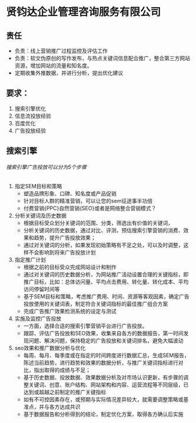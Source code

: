 # 贤钧达企业管理咨询服务有限公司

## 责任
- 负责：线上营销推广过程监控及评估工作
- 负责：软文伪原创的写作发布，与热点关键词信息配合推广，整合第三方网站资源，增加网站的流量和知名度。
- 定期收集外推数据，并进行分析，提出优化建议

## 要求：
1. 搜索引擎优化
2. 信息流投放经验
3. 百度优化
4. 广告投放经验

## 搜索引擎
###### 搜索引擎广告投放可以分为5个步骤
1. 指定SEM目标和策略
    - 塑造品牌形象、口碑、知名度或产品促销
    - 针对目标人群的精准营销，可以让您的sem征途事半功倍
    - 付费营销{PPC}自然营销{SEO}或者是网络整合营销模式？
2. 分析关键词及历史数据
    - 根据目标受众划分关键词的范围、分类，筛选出有价值的关键词，
    - 分析关键词的历史数据，通过对比、评测，预估搜索引擎营销的消费、效果和趋势，提升广告投放效果；
    - 通过对关键词的分析，如果发现初始策略有不足之处，可以及时调整，这样不会影响到将来广告投放计划
3. 指定推广计划
    - 根据之前的目标受众完成网站设计和制作
    - 通过对关键词的历史数据分析，为网站推广活动设置合理的关键指标，即推广目标，比如：总体访问量、平均点击费用、转化量、转化成本、平均访问停留时间等
    - 基于SEM目标和策略，考虑推广费用、时间、资源等客观因素，确定广告投放使用的关键词表，制定符合关键词指标的最佳推广组合方案
    - 完成广告推广效果检测系统的设定与测试
4. 实施及监控广告投放
    - 一方面，选择合适的搜索引擎营销平台进行广告投放。
    - 跟踪、评估广告投放和SEO效果，收集来自各方的数据报告，第一时间发现问题、解决问题，保持稳定的广告投放和关键词排名，避免大幅波动
5. seo效果和推广数据分析与优化
    - 每周、每月、每季度或在指定的时间跨度进行数据汇总，生成SEM报告，陈述当前趋势，进行趋势和效果的数据分析，与推广关键词指标进行对比，指出取得的成绩与不足；
    - 基于历史数据、投放数据、效果数据分析及对市场认识更新，有步骤的调整关键词、创意、账户结构、网站架构和内容、运营流程等不同层级，已达到或超越之前制定的推广关键指标
    - 如有不可控因素存在，或预期与实际情况差异较大，就需要调整策略或基准点，并与各方达成共识
    - 基于数据报告和分析得到的结论，制定优化方案，取得各方确认后实施